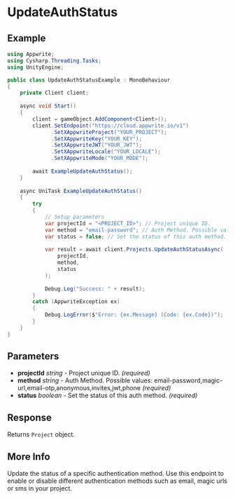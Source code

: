 # UpdateAuthStatus

## Example

```csharp
using Appwrite;
using Cysharp.Threading.Tasks;
using UnityEngine;

public class UpdateAuthStatusExample : MonoBehaviour
{
    private Client client;
    
    async void Start()
    {
        client = gameObject.AddComponent<Client>();
        client.SetEndpoint("https://cloud.appwrite.io/v1")
              .SetXAppwriteProject("YOUR_PROJECT");
              .SetXAppwriteKey("YOUR_KEY");
              .SetXAppwriteJWT("YOUR_JWT");
              .SetXAppwriteLocale("YOUR_LOCALE");
              .SetXAppwriteMode("YOUR_MODE");
        
        await ExampleUpdateAuthStatus();
    }
    
    async UniTask ExampleUpdateAuthStatus()
    {
        try
        {
            // Setup parameters
            var projectId = "<PROJECT_ID>"; // Project unique ID.
            var method = "email-password"; // Auth Method. Possible values: email-password,magic-url,email-otp,anonymous,invites,jwt,phone
            var status = false; // Set the status of this auth method.
            
            var result = await client.Projects.UpdateAuthStatusAsync(
                projectId,
                method,
                status
            );
            
            Debug.Log("Success: " + result);
        }
        catch (AppwriteException ex)
        {
            Debug.LogError($"Error: {ex.Message} (Code: {ex.Code})");
        }
    }
}
```

## Parameters

- **projectId** *string* - Project unique ID. *(required)*
- **method** *string* - Auth Method. Possible values: email-password,magic-url,email-otp,anonymous,invites,jwt,phone *(required)*
- **status** *boolean* - Set the status of this auth method. *(required)*

## Response

Returns `Project` object.
## More Info

Update the status of a specific authentication method. Use this endpoint to enable or disable different authentication methods such as email, magic urls or sms in your project. 
